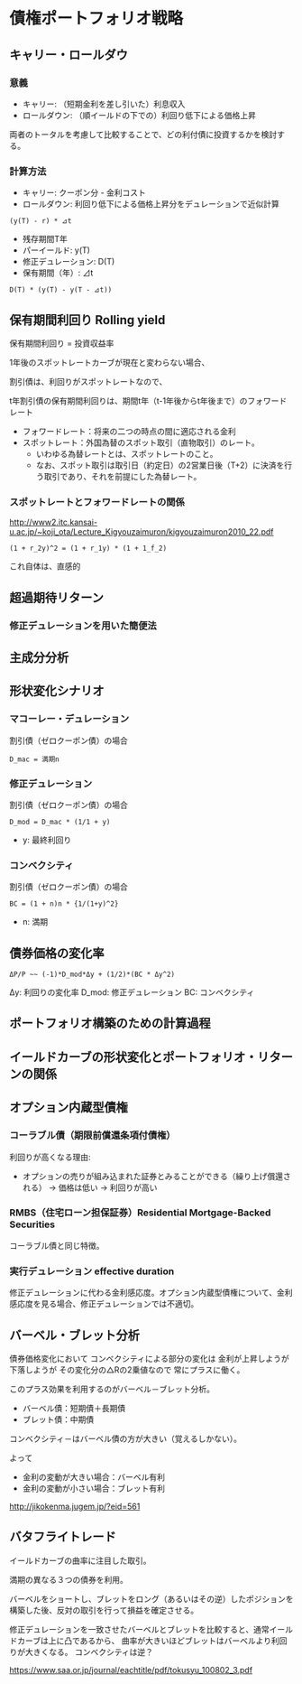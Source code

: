 # 債権ポートフォリオ戦略

## キャリー・ロールダウ

### 意義
* キャリー: （短期金利を差し引いた）利息収入
* ロールダウン: （順イールドの下での）利回り低下による価格上昇

両者のトータルを考慮して比較することで、どの利付債に投資するかを検討する。

### 計算方法
* キャリー: クーポン分 - 金利コスト
* ロールダウン: 利回り低下による価格上昇分をデュレーションで近似計算
```
(y(T) - r) * ⊿t
```
* 残存期間T年
* パーイールド: y(T)
* 修正デュレーション: D(T)
* 保有期間（年）: ⊿t
```
D(T) * (y(T) - y(T - ⊿t))
```


## 保有期間利回り Rolling yield

保有期間利回り = 投資収益率

1年後のスポットレートカーブが現在と変わらない場合、

割引債は、利回りがスポットレートなので、

t年割引債の保有期間利回りは、期間t年（t-1年後からt年後まで）のフォワードレート

* フォワードレート：将来の二つの時点の間に適応される金利
* スポットレート：外国為替のスポット取引（直物取引）のレート。
  * いわゆる為替レートとは、スポットレートのこと。
  * なお、スポット取引は取引日（約定日）の2営業日後（T+2）に決済を行う取引であり、それを前提にした為替レート。
  
### スポットレートとフォワードレートの関係

http://www2.itc.kansai-u.ac.jp/~koji_ota/Lecture_Kigyouzaimuron/kigyouzaimuron2010_22.pdf

```
(1 + r_2y)^2 = (1 + r_1y) * (1 + 1_f_2) 
```

これ自体は、直感的

## 超過期待リターン

### 修正デュレーションを用いた簡便法

## 主成分分析

## 形状変化シナリオ

### マコーレー・デュレーション

割引債（ゼロクーポン債）の場合
```
D_mac = 満期n
```

### 修正デュレーション

割引債（ゼロクーポン債）の場合
```
D_mod = D_mac * (1/1 + y)
```
* y: 最終利回り
### コンベクシティ

割引債（ゼロクーポン債）の場合
```
BC = (1 + n)n * {1/(1+y)^2}
```
* n: 満期

## 債券価格の変化率
```
ΔP/P ~~ (-1)*D_mod*Δy + (1/2)*(BC * Δy^2)
```
Δy: 利回りの変化率
D_mod: 修正デュレーション
BC: コンベクシティ

## ポートフォリオ構築のための計算過程

## イールドカーブの形状変化とポートフォリオ・リターンの関係

## オプション内蔵型債権

### コーラブル債（期限前償還条項付債権）
利回りが高くなる理由:
* オプションの売りが組み込まれた証券とみることができる（繰り上げ償還される） -> 価格は低い -> 利回りが高い
### RMBS（住宅ローン担保証券）Residential Mortgage-Backed Securities
コーラブル債と同じ特徴。


### 実行デュレーション effective duration
修正デュレーションに代わる金利感応度。オプション内蔵型債権について、金利感応度を見る場合、修正デュレーションでは不適切。

## バーベル・ブレット分析

債券価格変化において
コンベクシティによる部分の変化は
金利が上昇しようが下落しようが
その変化分の△Rの2乗値なので
常にプラスに働く。

このプラス効果を利用するのがバーベル－ブレット分析。


* バーベル債：短期債＋長期債
* ブレット債：中期債


コンベクシティ－はバーベル債の方が大きい（覚えるしかない）。

よって

* 金利の変動が大きい場合：バーベル有利
* 金利の変動が小さい場合：ブレット有利

http://jikokenma.jugem.jp/?eid=561


## バタフライトレード

イールドカーブの曲率に注目した取引。

満期の異なる３つの債券を利用。

バーベルをショートし、ブレットをロング（あるいはその逆）したポジションを構築した後、反対の取引を行って損益を確定させる。

修正デュレーションを一致させたバーベルとブレットを比較すると、通常イールドカーブは上に凸であるから、
曲率が大きいほどブレットはバーベルより利回りが大きくなる。
コンベクシティは逆？

https://www.saa.or.jp/journal/eachtitle/pdf/tokusyu_100802_3.pdf
